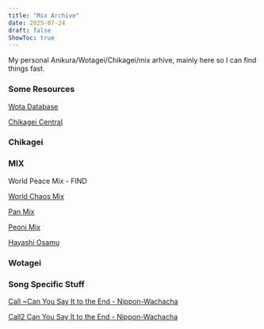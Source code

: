 ```yaml
---
title: "Mix Archive"
date: 2025-07-24
draft: false
ShowToc: true
---
```

My personal Anikura/Wotagei/Chikagei/mix arhive, mainly here so I can find things fast.

### Some Resources
[Wota Database](https://docs.google.com/document/d/1YO-hIqvK966dxdi8Q_17iY8qFkKGljV_yMogXfq3UYs/edit?tab=t.0)

[Chikagei Central](https://chikagei-central.fly.dev/mix)

### Chikagei



### MIX

World Peace Mix - FIND

[World Chaos Mix](/posts/worldchaos)

[Pan Mix](/posts/panmix/)

[Peoni Mix](/posts/peoMix/)

[Hayashi Osamu](/posts/madaikanai/)

### Wotagei


### Song Specific Stuff

[Call ~Can You Say It to the End - Nippon-Wachacha](/posts/call-~can-you-say-it-to-the-end/)

[Call2 Can You Say It to the End - Nippon-Wachacha](/posts/call2-can-you-say-it-to-the-end/)